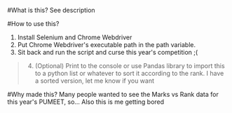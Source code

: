 #What is this?
See description

#How to use this?
1. Install Selenium and Chrome Webdriver
2. Put Chrome Webdriver's executable path in the path variable.
3. Sit back and run the script and curse this year's competition ;(
> 4. (Optional) Print to the console or use Pandas library to import this to a python list or whatever to sort it according to the rank.
> I have a sorted version, let me know if you want

#Why made this?
Many people wanted to see the Marks vs Rank data for this year's PUMEET, so...
Also this is me getting bored

